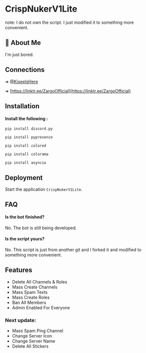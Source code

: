 
# CrispNukerV1Lite

note: I do not own the script. I just modified it to something more convenient.




## 🚀 About Me
I'm just bored.


## Connections

➔ [@KiseeIsHere](https://twitter.com/KiseeIsHere?t=h9t3pNrzU3YHoFs_1oZfHA&s=09)

➔ [https://linktr.ee/ZargoOfficial](https://linktr.ee/ZargoOfficial)

## Installation

#### Install the following :


```
pip install discord.py
```

```
pip install pypresence
```
```
pip install colored
```
```
pip install colorama
```
```
pip install asyncio
```
## Deployment

Start the application ``CrispNukerV1Lite``.


## FAQ

#### Is the bot finished?

No. The bot is still being developed.

#### Is the script yours?

No. This script is just from another git and I forked it and modified to something more convenient.


## Features

 - Delete All Channels & Roles
 - Mass Create Channels
 - Mass Spam Texts
 - Mass Create Roles
 - Ban All Members
 - Admin Enabled For Everyone

### Next update: 
- Mass Spam Ping Channel
- Change Server Icon
- Change Server Name
- Delete All Stickers